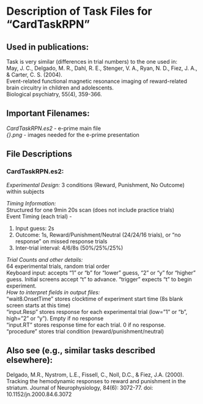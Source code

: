 # Description of Task Files for “CardTaskRPN”

## Used in publications:
Task is very similar (differences in trial numbers) to the one used in: <br>
May, J. C., Delgado, M. R., Dahl, R. E., Stenger, V. A., Ryan, N. D., Fiez, J. A., & Carter, C. S. (2004). <br>
Event-related functional magnetic resonance imaging of reward-related brain circuitry in children and adolescents. <br>
Biological psychiatry, 55(4), 359-366.<br>

## Important Filenames:
*CardTaskRPN.es2* - e-prime main file<br>
*{}.png* - images needed for the e-prime presentation<br>

## File Descriptions
### CardTaskRPN.es2:
*Experimental Design:* 3 conditions (Reward, Punishment, No Outcome) within subjects <br>

*Timing Information:*<br>
Structured for one 9min 20s scan (does not include practice trials)<br>
Event Timing (each trial) -  
  1.	Input guess: 2s
  2.	Outcome: 1s, Reward/Punishment/Neutral (24/24/16 trials), or “no response” on missed response trials
  3.	Inter-trial interval: 4/6/8s (50%/25%/25%)<br>

*Trial Counts and other details:*<br>
64 experimental trials, random trial order<br>
Keyboard input: accepts “1” or “b” for “lower” guess, “2” or “y” for “higher” guess. Initial screens accept “t” to advance. “trigger” expects “t” to begin experiment.<br>
*How to interpret fields in output files:*<br>
“wait8.OnsetTime” stores clocktime of experiment start time (8s blank screen starts at this time)<br>
“input.Resp” stores response for each experimental trial (low=”1” or “b”, high=”2” or “y”). Empty if no response<br>
“input.RT” stores response time for each trial. 0 if no response.<br>
“procedure” stores trial condition (reward/punishment/neutral)<br>

## Also see (e.g., similar tasks described elsewhere):
Delgado, M.R., Nystrom, L.E., Fissell, C., Noll, D.C., & Fiez, J.A. (2000). Tracking the hemodynamic responses to reward and punishment in the striatum. Journal of Neurophysiology, 84(6): 3072-77. doi: 10.1152/jn.2000.84.6.3072
